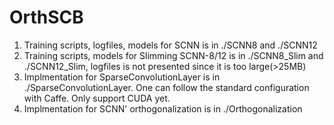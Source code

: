 # OrthSCB
1. Training scripts, logfiles, models for SCNN is in ./SCNN8 and ./SCNN12
2. Training scripts, models for Slimming SCNN-8/12 is in ./SCNN8_Slim and ./SCNN12_Slim, logfiles is not presented since it is too large(>25MB)
3. Implmentation for SparseConvolutionLayer is in ./SparseConvolutionLayer. One can follow the standard configuration with Caffe. Only support CUDA yet.
4. Implmentation for SCNN' orthogonalization is in ./Orthogonalization
